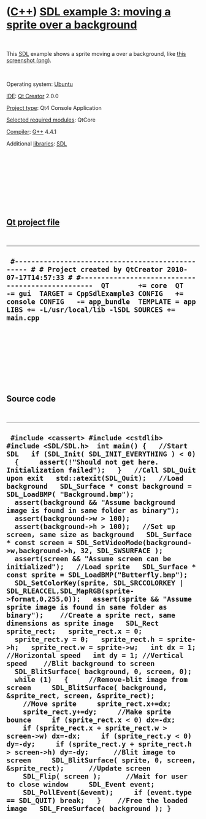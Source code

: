 
 

 

 

 

 

([C++](Cpp.md)) [SDL example 3: moving a sprite over a background](CppSdlExample3.md)
=======================================================================================

 

This [SDL](CppSdl.md) example shows a sprite moving a over a
background, like [this screenshot (png)](CppSdlExample3.png).

 

Operating system:
[Ubuntu](http://en.wikipedia.org/wiki/Ubuntu_%28operating_system%29)

[IDE](CppIde.md): [Qt Creator](CppQt.md) 2.0.0

[Project type](CppQtProjectType.md): Qt4 Console Application

[Selected required modules](CppQtCreatorSelectRequiredModules.png):
QtCore

[Compiler](CppCompiler.md): [G++](CppGpp.md) 4.4.1

Additional [libraries](CppLibrary.md): [SDL](CppSdl.md)

 

 

 

 

 

[Qt project file](CppQtProjectFile.md)
---------------------------------------

 

  --------------------------------------------------------------------------------------------------------------------------------------------------------------------------------------------------------------------------------------------------------------------------------------------------------------------------------------------
  ` #------------------------------------------------- # # Project created by QtCreator 2010-07-17T14:57:33 # #-------------------------------------------------  QT       += core  QT       -= gui  TARGET = CppSdlExample3 CONFIG   += console CONFIG   -= app_bundle  TEMPLATE = app  LIBS += -L/usr/local/lib -lSDL SOURCES += main.cpp`
  --------------------------------------------------------------------------------------------------------------------------------------------------------------------------------------------------------------------------------------------------------------------------------------------------------------------------------------------

 

 

 

 

 

Source code
-----------

 

  --------------------------------------------------------------------------------------------------------------------------------------------------------------------------------------------------------------------------------------------------------------------------------------------------------------------------------------------------------------------------------------------------------------------------------------------------------------------------------------------------------------------------------------------------------------------------------------------------------------------------------------------------------------------------------------------------------------------------------------------------------------------------------------------------------------------------------------------------------------------------------------------------------------------------------------------------------------------------------------------------------------------------------------------------------------------------------------------------------------------------------------------------------------------------------------------------------------------------------------------------------------------------------------------------------------------------------------------------------------------------------------------------------------------------------------------------------------------------------------------------------------------------------------------------------------------------------------------------------------------------------------------------------------------------------------------------------------------------------------------------------------------------------------------------------------------------------------------------------------------------------------------------------------------------------------------------------------------------------------------------------------------------------------------------------
  ` #include <cassert> #include <cstdlib> #include <SDL/SDL.h>  int main() {   //Start SDL   if (SDL_Init( SDL_INIT_EVERYTHING ) < 0)   {     assert(!"Should not get here. Initialization failed");   }   //Call SDL_Quit upon exit   std::atexit(SDL_Quit);   //Load background   SDL_Surface * const background = SDL_LoadBMP( "Background.bmp");   assert(background && "Assume background image is found in same folder as binary");   assert(background->w > 100);   assert(background->h > 100);   //Set up screen, same size as background   SDL_Surface * const screen = SDL_SetVideoMode(background->w,background->h, 32, SDL_SWSURFACE );   assert(screen && "Assume screen can be initialized");   //Load sprite   SDL_Surface * const sprite = SDL_LoadBMP("Butterfly.bmp");   SDL_SetColorKey(sprite, SDL_SRCCOLORKEY | SDL_RLEACCEL,SDL_MapRGB(sprite->format,0,255,0));   assert(sprite && "Assume sprite image is found in same folder as binary");    //Create a sprite rect, same dimensions as sprite image   SDL_Rect sprite_rect;   sprite_rect.x = 0;   sprite_rect.y = 0;   sprite_rect.h = sprite->h;   sprite_rect.w = sprite->w;   int dx = 1; //Horizontal speed   int dy = 1; //Vertical speed    //Blit background to screen   SDL_BlitSurface( background, 0, screen, 0);    while (1)   {     //Remove-blit image from screen     SDL_BlitSurface( background, &sprite_rect, screen, &sprite_rect);      //Move sprite     sprite_rect.x+=dx;     sprite_rect.y+=dy;     //Make sprite bounce     if (sprite_rect.x < 0) dx=-dx;     if (sprite_rect.x + sprite_rect.w > screen->w) dx=-dx;     if (sprite_rect.y < 0) dy=-dy;     if (sprite_rect.y + sprite_rect.h > screen->h) dy=-dy;      //Blit image to screen     SDL_BlitSurface( sprite, 0, screen, &sprite_rect);      //Update screen     SDL_Flip( screen );      //Wait for user to close window     SDL_Event event;     SDL_PollEvent(&event);     if (event.type == SDL_QUIT) break;   }    //Free the loaded image   SDL_FreeSurface( background ); }`
  --------------------------------------------------------------------------------------------------------------------------------------------------------------------------------------------------------------------------------------------------------------------------------------------------------------------------------------------------------------------------------------------------------------------------------------------------------------------------------------------------------------------------------------------------------------------------------------------------------------------------------------------------------------------------------------------------------------------------------------------------------------------------------------------------------------------------------------------------------------------------------------------------------------------------------------------------------------------------------------------------------------------------------------------------------------------------------------------------------------------------------------------------------------------------------------------------------------------------------------------------------------------------------------------------------------------------------------------------------------------------------------------------------------------------------------------------------------------------------------------------------------------------------------------------------------------------------------------------------------------------------------------------------------------------------------------------------------------------------------------------------------------------------------------------------------------------------------------------------------------------------------------------------------------------------------------------------------------------------------------------------------------------------------------------------

 

 

 

 

 

 

